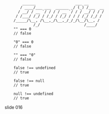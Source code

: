             ______                  ___ __
           / ____/___ ___  ______ _/ (_) /___  __
          / __/ / __ `/ / / / __ `/ / / __/ / / /
         / /___/ /_/ / /_/ / /_/ / / / /_/ /_/ /
        /_____/\__, /\__,_/\__,_/_/_/\__/\__, /
                 /_/                    /____/
        "" === 0
        // false

        "0" === 0
        // false

        "" === "0"
        // false

        false !== undefined
        // true

        false !== null
        // true

        null !== undefined
        // true
















































































slide 016
